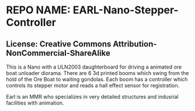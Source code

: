 # REPO NAME: EARL-Nano-Stepper-Controller

## License: Creative Commons Attribution-NonCommercial-ShareAlike

This is a Nano with a ULN2003 daughterboard for driving a animated ore boat unloader diorama. There are 6 3d printed booms which swing from the hold of the Ore Boat to waiting gondolas. Each boom has a controller which controls its stepper motor and reads a hall effect sensor for registration.

Earl is an MMR who specializes in very detailed structures and indusrial facilities with animation.
